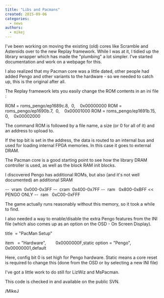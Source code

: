 ```yaml
---
title: "Libs and Pacmans"
created: 2015-09-06
categories: 
  - news
authors: 
  - mikej
---
```


I've been working on moving the existing (old) cores like Scramble and Asteroids over to the new Replay framework. While I was at it, I tidied up the library wrapper which has made the "plumbing" a lot simpler. I've started documentation and work on a webpage for this.

I also realized that my Pacman core was a little dated, other people had added Pengo and other variants to the hardware - so we needed to catch up, this is the original after all.

The Replay framework lets you easily change the ROM contents in an ini file :

ROM = roms\_pengo/ep1689c.8,  0,    0x00000000 ROM = roms\_pengo/ep1690b.7,  0,    0x00001000 ROM = roms\_pengo/ep1691b.15, 0,    0x00002000

The command ROM is followed by a file name, a size (or 0 for all of it) and an address to upload to.

If the top bit is set in the address, the data is routed to an internal bus and used for loading internal FPGA memories. In this case it goes to external DRAM.

The Pacman core is a good starting point to see how the library DRAM controller is used, as well as the block RAM init blocks.

I discovered Pengo has additional ROMs, but also (and it's not well documented) an additional SRAM

\--  vram  0x000-0x3FF --  cram  0x400-0x7FF --  ram   0x800-0xBFF << PENGO ONLY --  ram   0xC00-0xFFF

The game actually runs reasonably without this memory, so it took a while to find.

I also needed a way to enable/disable the extra Pengo features from the INI file (which also comes up as an option on the OSD - On Screen Display).

title  = "PacMan Setup"

item   = "Hardware",        0x0000000F,static option = "Pengo",           0x00000001,default

Here, config bit 0 is set high for Pengo hardware. Static means a core reset is required to change this (done from the OSD or by selecting a new INI file)

I've got a little work to do still for LizWiz and MsPacman.

This code is checked in and available on the public SVN.

/MikeJ

